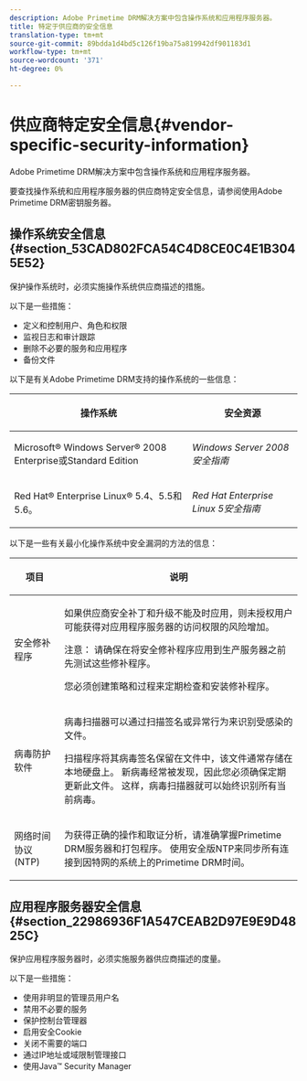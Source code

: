 ```yaml
---
description: Adobe Primetime DRM解决方案中包含操作系统和应用程序服务器。
title: 特定于供应商的安全信息
translation-type: tm+mt
source-git-commit: 89bdda1d4bd5c126f19ba75a819942df901183d1
workflow-type: tm+mt
source-wordcount: '371'
ht-degree: 0%

---
```



# 供应商特定安全信息{#vendor-specific-security-information}

Adobe Primetime DRM解决方案中包含操作系统和应用程序服务器。

要查找操作系统和应用程序服务器的供应商特定安全信息，请参阅使用Adobe Primetime DRM密钥服务器。

## 操作系统安全信息{#section_53CAD802FCA54C4D8CE0C4E1B3045E52}

保护操作系统时，必须实施操作系统供应商描述的措施。

以下是一些措施：

* 定义和控制用户、角色和权限
* 监视日志和审计跟踪
* 删除不必要的服务和应用程序
* 备份文件

以下是有关Adobe Primetime DRM支持的操作系统的一些信息：

<table frame="all" colsep="1" rowsep="1" class="+ topic/table adobe-d/table " id="table_ugl_kjz_n4"> 
 <thead class="- topic/thead "> 
  <tr rowsep="1" class="- topic/row "> 
   <th colname="1" class="- topic/entry entry"> <p class="- topic/p ">操作系统 </p> </th> 
   <th colname="2" class="- topic/entry entry"> <p class="- topic/p ">安全资源 </p> </th> 
  </tr> 
 </thead>
 <tbody class="- topic/tbody "> 
  <tr rowsep="1" class="- topic/row "> 
   <td colname="1" class="- topic/entry "> <p class="- topic/p ">Microsoft® Windows Server® 2008 Enterprise或Standard Edition </p> </td> 
   <td colname="2" class="- topic/entry "> <p class="- topic/p "><i class="+ topic/ph hi-d/i ">Windows Server 2008安全指南</i> </p> </td> 
  </tr> 
  <tr rowsep="0" class="- topic/row "> 
   <td colname="1" class="- topic/entry "> <p class="- topic/p ">Red Hat® Enterprise Linux® 5.4、5.5和5.6。 </p> </td> 
   <td colname="2" class="- topic/entry "> <p class="- topic/p "><i class="+ topic/ph hi-d/i ">Red Hat Enterprise Linux 5安全指南</i> </p> </td> 
  </tr> 
 </tbody> 
</table>

以下是一些有关最小化操作系统中安全漏洞的方法的信息：

<table frame="all" colsep="1" rowsep="1" class="+ topic/table adobe-d/table " id="table_whl_kjz_n4"> 
 <thead class="- topic/thead "> 
  <tr rowsep="1" class="- topic/row "> 
   <th colname="1" class="- topic/entry entry"> <p class="- topic/p ">项目 </p> </th> 
   <th colname="2" class="- topic/entry entry"> <p class="- topic/p ">说明 </p> </th> 
  </tr> 
 </thead>
 <tbody class="- topic/tbody "> 
  <tr rowsep="1" class="- topic/row "> 
   <td colname="1" class="- topic/entry "> <p class="- topic/p ">安全修补程序 </p> </td> 
   <td colname="2" class="- topic/entry "> <p class="- topic/p ">如果供应商安全补丁和升级不能及时应用，则未授权用户可能获得对应用程序服务器的访问权限的风险增加。 </p> <p>注意： 请确保在将安全修补程序应用到生产服务器之前先测试这些修补程序。 </p> <p class="- topic/p ">您必须创建策略和过程来定期检查和安装修补程序。 </p> </td> 
  </tr> 
  <tr rowsep="1" class="- topic/row "> 
   <td colname="1" class="- topic/entry "> <p class="- topic/p ">病毒防护软件 </p> </td> 
   <td colname="2" class="- topic/entry "> <p class="- topic/p ">病毒扫描器可以通过扫描签名或异常行为来识别受感染的文件。 </p> <p>扫描程序将其病毒签名保留在文件中，该文件通常存储在本地硬盘上。 新病毒经常被发现，因此您必须确保定期更新此文件。 这样，病毒扫描器就可以始终识别所有当前病毒。 </p> </td> 
  </tr> 
  <tr rowsep="0" class="- topic/row "> 
   <td colname="1" class="- topic/entry "> <p class="- topic/p ">网络时间协议(NTP) </p> </td> 
   <td colname="2" class="- topic/entry "> <p class="- topic/p ">为获得正确的操作和取证分析，请准确掌握Primetime DRM服务器和打包程序。 使用安全版NTP来同步所有连接到因特网的系统上的Primetime DRM时间。 </p> </td> 
  </tr> 
 </tbody> 
</table>

## 应用程序服务器安全信息{#section_22986936F1A547CEAB2D97E9E9D4825C}

保护应用程序服务器时，必须实施服务器供应商描述的度量。

以下是一些措施：

* 使用非明显的管理员用户名
* 禁用不必要的服务
* 保护控制台管理器
* 启用安全Cookie
* 关闭不需要的端口
* 通过IP地址或域限制管理接口
* 使用Java™ Security Manager

